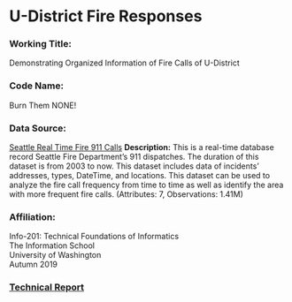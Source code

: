 # U-District Fire Responses
### Working Title: 
Demonstrating Organized Information of Fire Calls of U-District 

### Code Name:
Burn Them NONE!

### Data Source:
[Seattle Real Time Fire 911 Calls](https://data.seattle.gov/Public-Safety/Seattle-Real-Time-Fire-911-Calls/kzjm-xkqj)
**Description:** This is a real-time database record Seattle Fire Department’s 911 dispatches. The duration of this dataset is from 2003 to now. This dataset includes data of incidents’ addresses, types, DateTime, and locations. This dataset can be used to analyze the fire call frequency from time to time as well as identify the area with more frequent fire calls. (Attributes: 7, Observations: 1.41M)

### Affiliation:
Info-201: Technical Foundations of Informatics  
The Information School  
University of Washington  
Autumn 2019

### [Technical Report](https://github.com/Wayne-86/U-District-Fire-Responses/wiki/Project-Proposal)